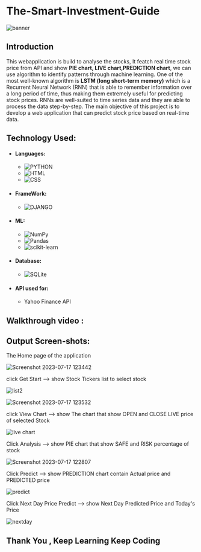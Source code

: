 # The-Smart-Investment-Guide

![banner](https://github.com/Sohamp2606/The-Smart-Investor-s-Guide/assets/106002920/f4a71c17-7805-418b-b0bb-7463922a20f0)

## Introduction
<p>
  This webapplication is build to analyse the stocks, It featch real time stock price from API and show <b>PIE chart, LIVE chart,PREDICTION chart</b>, we can use algorithm to identify patterns through machine learning. One of the most well-known algorithm  is <b>LSTM (long short-term memory)</b> which is a Recurrent Neural Network (RNN) that is able to remember information over a long period of time, thus making them extremely useful for predicting stock prices. RNNs are well-suited to time series data and they are able to process the data step-by-step.
  The main objective of this project is to develop a web application that can predict stock price based on real-time data.
</p>

## Technology Used:
- #### Languages:
  - ![PYTHON](https://img.shields.io/badge/Python-FFD43B?style=for-the-badge&logo=python&logoColor=darkgreen)
  - ![HTML](https://img.shields.io/badge/HTML5-E34F26?style=for-the-badge&logo=html5&logoColor=white)
  - ![CSS](https://img.shields.io/badge/CSS3-1572B6?style=for-the-badge&logo=css3&logoColor=white)
   
- #### FrameWork:
  - ![DJANGO](https://img.shields.io/badge/Django-092E20?style=for-the-badge&logo=django&logoColor=green)
    
- #### ML:
  - ![NumPy](https://img.shields.io/badge/numpy-%23013243.svg?style=for-the-badge&logo=numpy&logoColor=white)
  - ![Pandas](https://img.shields.io/badge/pandas-%23150458.svg?style=for-the-badge&logo=pandas&logoColor=white)
  - ![scikit-learn](https://img.shields.io/badge/scikit--learn-%23F7931E.svg?style=for-the-badge&logo=scikit-learn&logoColor=white)
    
- #### Database:
  - ![SQLite](https://img.shields.io/badge/SQLite-07405E?style=for-the-badge&logo=sqlite&logoColor=white)
    
- #### API used for:
  - Yahoo Finance API 

## Walkthrough video :

## Output Screen-shots:

The Home page of the application

![Screenshot 2023-07-17 123442](https://github.com/Sohamp2606/The-Smart-Investor-s-Guide/assets/106002920/9591a890-b952-455b-9157-95de02ea27f2)

click Get Start --> show Stock Tickers list to select stock 

![list2](https://github.com/Sohamp2606/The-Smart-Investor-s-Guide/assets/106002920/184408a1-c5db-4897-8740-a90ab96109be)

![Screenshot 2023-07-17 123532](https://github.com/Sohamp2606/The-Smart-Investor-s-Guide/assets/106002920/88eef735-7459-402e-bb1d-00c4963cbcab)

click View Chart --> show The chart that show OPEN and CLOSE LIVE price of selected Stock 

![live chart](https://github.com/Sohamp2606/The-Smart-Investor-s-Guide/assets/106002920/19bf58de-24e0-42b7-b428-ef47a35a24b2)

Click Analysis --> show PIE chart that show SAFE and RISK percentage of stock 

![Screenshot 2023-07-17 122807](https://github.com/Sohamp2606/The-Smart-Investor-s-Guide/assets/106002920/99f739c7-a112-461b-b696-0643865bfb72)

Click Predict --> show PREDICTION chart contain Actual price and PREDICTED price

![predict](https://github.com/Sohamp2606/The-Smart-Investor-s-Guide/assets/106002920/674ba9db-2382-463b-a9da-fa8758ddc061)

Click Next Day Price Predict --> show Next Day Predicted Price and Today's Price

![nextday](https://github.com/Sohamp2606/The-Smart-Investor-s-Guide/assets/106002920/713c39b1-cdeb-4423-a104-50a0234209ef)


## Thank You , Keep Learning Keep Coding



